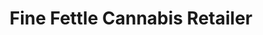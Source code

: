 ---
title: "Fine Fettle Cannabis Retailer"
url: /athens/fine-fettle-cannabis-retailer/
shop: cannabis
---